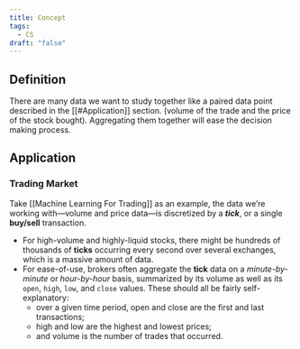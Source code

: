 ```yaml
---
title: Concept
tags:
  - CS
draft: "false"
---
```

## Definition 
There are many data we want to study together like a paired data point described in the [[#Application]] section. (volume of the trade and the price of the stock bought). Aggregating them together will ease the decision making process.


## Application


### Trading Market
Take [[Machine Learning For Trading]] as an example, the data we’re working with—volume and price data—is discretized by a ***tick***, or a single **buy/sell** transaction. 
- For high-volume and highly-liquid stocks, there might be hundreds of thousands of **ticks** occurring every second over several exchanges, which is a massive amount of data. 
- For ease-of-use, brokers often aggregate the **tick** data on a *minute-by-minute* or *hour-by-hour* basis, summarized by its volume as well as its `open`, `high`, `low`, and `close` values. These should all be fairly self-explanatory: 
	- over a given time period, open and close are the first and last transactions; 
	- high and low are the highest and lowest prices;
	- and volume is the number of trades that occurred.


